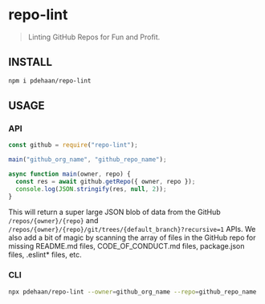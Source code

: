 # repo-lint

> Linting GitHub Repos for Fun and Profit.

## INSTALL

```sh
npm i pdehaan/repo-lint
```

## USAGE

### API

```js
const github = require("repo-lint");

main("github_org_name", "github_repo_name");

async function main(owner, repo) {
  const res = await github.getRepo({ owner, repo });
  console.log(JSON.stringify(res, null, 2));
}
```

This will return a super large JSON blob of data from the GitHub `/repos/{owner}/{repo}` and `/repos/{owner}/{repo}/git/trees/{default_branch}?recursive=1` APIs.
We also add a bit of magic by scanning the array of files in the GitHub repo for missing README.md files, CODE_OF_CONDUCT.md files, package.json files, .eslint\* files, etc.

### CLI

```sh
npx pdehaan/repo-lint --owner=github_org_name --repo=github_repo_name
```
